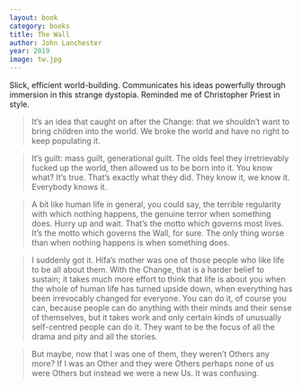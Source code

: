 ```yaml
---
layout: book
category: books
title: The Wall
author: John Lanchester
year: 2019
image: tw.jpg
---
```

Slick, efficient world-building.  Communicates his ideas powerfully through immersion in this strange dystopia.  Reminded me of Christopher Priest in style.

> It’s an idea that caught on after the Change: that we shouldn’t want to bring children into the world. We broke the world and have no right to keep populating it.

> It’s guilt: mass guilt, generational guilt. The olds feel they irretrievably fucked up the world, then allowed us to be born into it. You know what? It’s true. That’s exactly what they did. They know it, we know it. Everybody knows it.

> A bit like human life in general, you could say, the terrible regularity with which nothing happens, the genuine terror when something does. Hurry up and wait. That’s the motto which governs most lives. It’s the motto which governs the Wall, for sure. The only thing worse than when nothing happens is when something does.

> I suddenly got it. Hifa’s mother was one of those people who like life to be all about them. With the Change, that is a harder belief to sustain; it takes much more effort to think that life is about you when the whole of human life has turned upside down, when everything has been irrevocably changed for everyone. You can do it, of course you can, because people can do anything with their minds and their sense of themselves, but it takes work and only certain kinds of unusually self-centred people can do it. They want to be the focus of all the drama and pity and all the stories.

> But maybe, now that I was one of them, they weren’t Others any more? If I was an Other and they were Others perhaps none of us were Others but instead we were a new Us. It was confusing.

